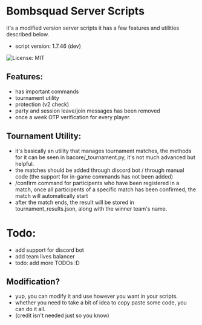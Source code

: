 # Bombsquad Server Scripts
it's a modified version server scripts
it has a few features and utilities described below.
- script version: 1.7.46 (dev)

![License: MIT](https://img.shields.io/badge/License-MIT-yellow.svg)

## Features:
- has important commands
- tournament utility
- protection (v2 check)
- party and session leave/join messages has been removed
- once a week OTP verification for every player.

## Tournament Utility:
- it's basically an utility that manages tournament matches, the methods for it can be seen in bacore/_tournament.py, it's not much advanced but helpful.
- the matches should be added through discord bot / through manual code (the support for in-game commands has not been added)
- /confirm command for participents who have been registered in a match, once all participents of a specific match has been confirmed, the match will automatically start
- after the match ends, the result will be stored in tournament_results.json, along with the winner team's name.


# Todo:
- add support for discord bot
- add team lives balancer
- todo: add more TODOs :D


## Modification?
- yup, you can modify it and use however you want in your scripts.
- whether you need to take a bit of idea to copy paste some code, you can do it all.
- (credit isn't needed just so you know)